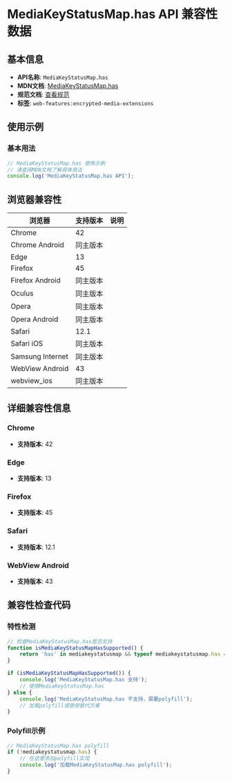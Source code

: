 # MediaKeyStatusMap.has API 兼容性数据

## 基本信息

- **API名称**: `MediaKeyStatusMap.has`
- **MDN文档**: [MediaKeyStatusMap.has](https://developer.mozilla.org/docs/Web/API/MediaKeyStatusMap/has)
- **规范文档**: [查看规范](https://w3c.github.io/encrypted-media/#dom-mediakeystatusmap-has)
- **标签**: `web-features:encrypted-media-extensions`

## 使用示例

### 基本用法

```javascript
// MediaKeyStatusMap.has 使用示例
// 请查阅MDN文档了解具体用法
console.log('MediaKeyStatusMap.has API');
```

## 浏览器兼容性

| 浏览器 | 支持版本 | 说明 |
|--------|----------|------|
| Chrome | 42 |  |
| Chrome Android | 同主版本 |  |
| Edge | 13 |  |
| Firefox | 45 |  |
| Firefox Android | 同主版本 |  |
| Oculus | 同主版本 |  |
| Opera | 同主版本 |  |
| Opera Android | 同主版本 |  |
| Safari | 12.1 |  |
| Safari iOS | 同主版本 |  |
| Samsung Internet | 同主版本 |  |
| WebView Android | 43 |  |
| webview_ios | 同主版本 |  |

## 详细兼容性信息

### Chrome

- **支持版本**: 42

### Edge

- **支持版本**: 13

### Firefox

- **支持版本**: 45

### Safari

- **支持版本**: 12.1

### WebView Android

- **支持版本**: 43

## 兼容性检查代码

### 特性检测

```javascript
// 检查MediaKeyStatusMap.has是否支持
function isMediaKeyStatusMapHasSupported() {
    return 'has' in mediakeystatusmap && typeof mediakeystatusmap.has === 'function';
}

if (isMediaKeyStatusMapHasSupported()) {
    console.log('MediaKeyStatusMap.has 支持');
    // 使用MediaKeyStatusMap.has
} else {
    console.log('MediaKeyStatusMap.has 不支持，需要polyfill');
    // 加载polyfill或使用替代方案
}
```

### Polyfill示例

```javascript
// MediaKeyStatusMap.has polyfill
if (!mediakeystatusmap.has) {
    // 在这里添加polyfill实现
    console.log('加载MediaKeyStatusMap.has polyfill');
}
```

